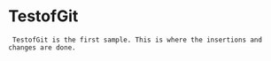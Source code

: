 # TestofGit   
        
	 
	 TestofGit is the first sample. This is where the insertions and changes are done.
